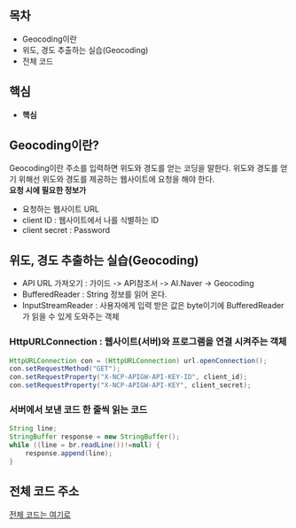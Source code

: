 ## 목차
- Geocoding이란
- 위도, 경도 추출하는 실습(Geocoding)
- 전체 코드
## 핵심
- **핵심**

## Geocoding이란?
Geocoding이란 주소를 입력하면 위도와 경도를 얻는 코딩을 말한다. 위도와 경도를 얻기 위해선 위도와 경도를 제공하는 웹사이트에 요청을 해야 한다.<br>
**요청 시에 필요한 정보가**
- 요청하는 웹사이트 URL
- client ID : 웹사이트에서 나를 식별하는 ID
- client secret : Password

## 위도, 경도 추출하는 실습(Geocoding)
- API URL 가져오기 : 가이드 -> API참조서 -> AI.Naver -> Geocoding
- BufferedReader : String 정보를 읽어 온다.
- InputStreamReader : 사용자에게 입력 받은 값은 byte이기에 BufferedReader가 읽을 수 있게 도와주는 객체
### HttpURLConnection : 웹사이트(서버)와 프로그램을 연결 시켜주는 객체<br>
```java
HttpURLConnection con = (HttpURLConnection) url.openConnection();
con.setRequestMethod("GET");
con.setRequestProperty("X-NCP-APIGW-API-KEY-ID", client_id);
con.setRequestProperty("X-NCP-APIGW-API-KEY", client_secret);
```
### 서버에서 보낸 코드 한 줄씩 읽는 코드
```java
String line;
StringBuffer response = new StringBuffer();
while ((line = br.readLine())!=null) {
    response.append(line);
}
```

## 전체 코드 주소
[전체 코드는 여기로]()